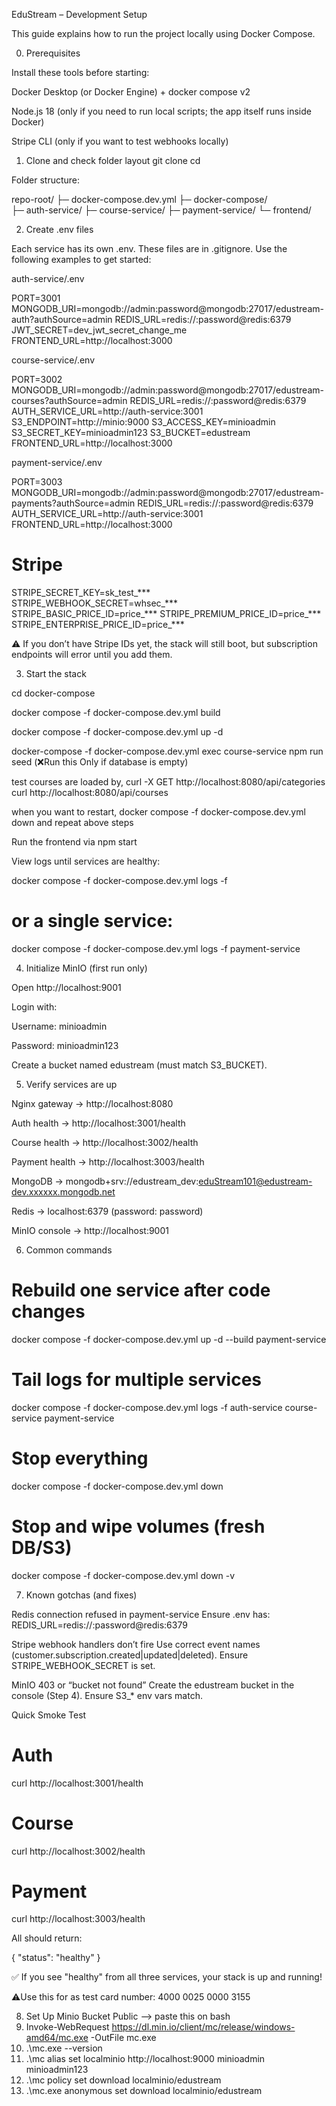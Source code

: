 EduStream – Development Setup

This guide explains how to run the project locally using Docker Compose.

0. Prerequisites

Install these tools before starting:

Docker Desktop
 (or Docker Engine) + docker compose v2

Node.js 18
 (only if you need to run local scripts; the app itself runs inside Docker)

Stripe CLI
 (only if you want to test webhooks locally)

1. Clone and check folder layout
git clone <repo-url>
cd <repo-name>


Folder structure:

repo-root/
  ├─ docker-compose.dev.yml
  ├─ docker-compose/          
  ├─ auth-service/
  ├─ course-service/
  ├─ payment-service/
  └─ frontend/                 

2. Create .env files

Each service has its own .env. These files are in .gitignore. Use the following examples to get started:

auth-service/.env

PORT=3001
MONGODB_URI=mongodb://admin:password@mongodb:27017/edustream-auth?authSource=admin
REDIS_URL=redis://:password@redis:6379
JWT_SECRET=dev_jwt_secret_change_me
FRONTEND_URL=http://localhost:3000


course-service/.env

PORT=3002
MONGODB_URI=mongodb://admin:password@mongodb:27017/edustream-courses?authSource=admin
REDIS_URL=redis://:password@redis:6379
AUTH_SERVICE_URL=http://auth-service:3001
S3_ENDPOINT=http://minio:9000
S3_ACCESS_KEY=minioadmin
S3_SECRET_KEY=minioadmin123
S3_BUCKET=edustream
FRONTEND_URL=http://localhost:3000


payment-service/.env

PORT=3003
MONGODB_URI=mongodb://admin:password@mongodb:27017/edustream-payments?authSource=admin
REDIS_URL=redis://:password@redis:6379
AUTH_SERVICE_URL=http://auth-service:3001
FRONTEND_URL=http://localhost:3000

# Stripe
STRIPE_SECRET_KEY=sk_test_***              
STRIPE_WEBHOOK_SECRET=whsec_***            
STRIPE_BASIC_PRICE_ID=price_***
STRIPE_PREMIUM_PRICE_ID=price_***
STRIPE_ENTERPRISE_PRICE_ID=price_***


⚠️ If you don’t have Stripe IDs yet, the stack will still boot, but subscription endpoints will error until you add them.

3. Start the stack

cd docker-compose

docker compose -f docker-compose.dev.yml build

docker compose -f docker-compose.dev.yml up -d

docker-compose -f docker-compose.dev.yml exec course-service npm run seed  (❌Run this Only if database is empty)

test courses are loaded by,
curl -X GET http://localhost:8080/api/categories
curl http://localhost:8080/api/courses

when you want to restart,
docker compose -f docker-compose.dev.yml down
and repeat above steps

Run the frontend via npm start

View logs until services are healthy:

docker compose -f docker-compose.dev.yml logs -f
# or a single service:
docker compose -f docker-compose.dev.yml logs -f payment-service

4. Initialize MinIO (first run only)

Open http://localhost:9001

Login with:

Username: minioadmin

Password: minioadmin123

Create a bucket named edustream (must match S3_BUCKET).

5. Verify services are up

Nginx gateway → http://localhost:8080

Auth health → http://localhost:3001/health

Course health → http://localhost:3002/health

Payment health → http://localhost:3003/health

MongoDB → mongodb+srv://edustream_dev:eduStream101@edustream-dev.xxxxxx.mongodb.net

Redis → localhost:6379 (password: password)

MinIO console → http://localhost:9001

6. Common commands
# Rebuild one service after code changes
docker compose -f docker-compose.dev.yml up -d --build payment-service

# Tail logs for multiple services
docker compose -f docker-compose.dev.yml logs -f auth-service course-service payment-service

# Stop everything
docker compose -f docker-compose.dev.yml down

# Stop and wipe volumes (fresh DB/S3)
docker compose -f docker-compose.dev.yml down -v

7. Known gotchas (and fixes)

Redis connection refused in payment-service
Ensure .env has:
REDIS_URL=redis://:password@redis:6379

Stripe webhook handlers don’t fire
Use correct event names (customer.subscription.created|updated|deleted).
Ensure STRIPE_WEBHOOK_SECRET is set.

MinIO 403 or “bucket not found”
Create the edustream bucket in the console (Step 4).
Ensure S3_* env vars match.

Quick Smoke Test
# Auth
curl http://localhost:3001/health
# Course
curl http://localhost:3002/health
# Payment
curl http://localhost:3003/health


All should return:

{ "status": "healthy" }


✅ If you see "healthy" from all three services, your stack is up and running!

⚠️Use this for as test card number: 4000 0025 0000 3155


8. Set Up Minio Bucket Public --> paste this on bash
01. Invoke-WebRequest https://dl.min.io/client/mc/release/windows-amd64/mc.exe -OutFile mc.exe
02. .\mc.exe --version
03. .\mc alias set localminio http://localhost:9000 minioadmin minioadmin123
04. .\mc policy set download localminio/edustream
05. .\mc.exe anonymous set download localminio/edustream
